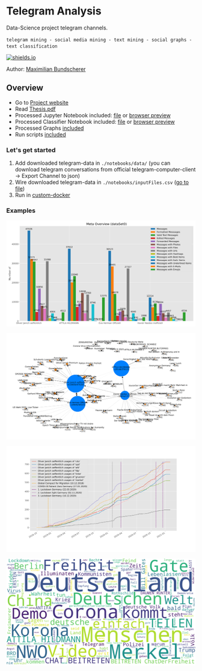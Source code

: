 # Telegram Analysis

Data-Science project telegram channels.

``telegram mining - social media mining - text mining - social graphs - text classification``

[![shields.io](https://img.shields.io/badge/license-Apache2-blue.svg)](http://www.apache.org/licenses/LICENSE-2.0.txt)

Author: [Maximilian Bundscherer](https://bundscherer-online.de)

## Overview

- Go to [Project website](https://maxbundscherer.github.io/telegram-analysis/)
- Read [Thesis.pdf](./thesis.pdf)
- Processed Jupyter Notebook included: [file](./notebooks/Telegram.ipynb) or [browser preview](https://nbviewer.jupyter.org/github/maxbundscherer/telegram-analysis/blob/master/notebooks/Telegram.ipynb)
- Processed Classifier Notebook included: [file](./notebooks/Classifier.ipynb) or [browser preview](https://nbviewer.jupyter.org/github/maxbundscherer/telegram-analysis/blob/master/notebooks/Classifier.ipynb)
- Processed Graphs [included](./notebooks/output/)
- Run scripts [included](./notebooks/)

### Let's get started

1. Add downloaded telegram-data in ``./notebooks/data/`` (you can download telegram conversations from official telegram-computer-client -> Export Channel to json)
2. Wire downloaded telegram-data in ``./notebooks/inputFiles.csv`` ([go to file](./notebooks/inputFiles.csv))
3. Run in [custom-docker](./docker/)

### Examples

![Meta Overview](/notebooks/output/meta-overview-dataSet0.svg)

![Social Graph Example](/notebooks/output/social-graph-dataSet0-forwarded-from.svg)

![Time Plot Example](/notebooks/output/word-tracer-oliver-janich.svg)

![Word Cloud Example](/notebooks/output/wordcloud-attila-hildmann.png)